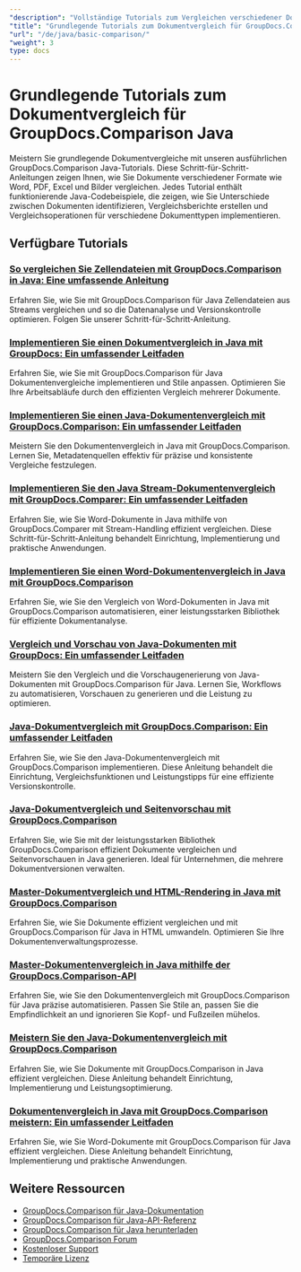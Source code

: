 ```yaml
---
"description": "Vollständige Tutorials zum Vergleichen verschiedener Dokumenttypen wie Word, PDF, Excel, Bilder und mehr mit GroupDocs.Comparison für Java."
"title": "Grundlegende Tutorials zum Dokumentvergleich für GroupDocs.Comparison Java"
"url": "/de/java/basic-comparison/"
"weight": 3
type: docs
---
```

# Grundlegende Tutorials zum Dokumentvergleich für GroupDocs.Comparison Java

Meistern Sie grundlegende Dokumentvergleiche mit unseren ausführlichen GroupDocs.Comparison Java-Tutorials. Diese Schritt-für-Schritt-Anleitungen zeigen Ihnen, wie Sie Dokumente verschiedener Formate wie Word, PDF, Excel und Bilder vergleichen. Jedes Tutorial enthält funktionierende Java-Codebeispiele, die zeigen, wie Sie Unterschiede zwischen Dokumenten identifizieren, Vergleichsberichte erstellen und Vergleichsoperationen für verschiedene Dokumenttypen implementieren.

## Verfügbare Tutorials

### [So vergleichen Sie Zellendateien mit GroupDocs.Comparison in Java: Eine umfassende Anleitung](./compare-cell-files-groupdocs-java-streams/)
Erfahren Sie, wie Sie mit GroupDocs.Comparison für Java Zellendateien aus Streams vergleichen und so die Datenanalyse und Versionskontrolle optimieren. Folgen Sie unserer Schritt-für-Schritt-Anleitung.

### [Implementieren Sie einen Dokumentvergleich in Java mit GroupDocs: Ein umfassender Leitfaden](./java-document-comparison-groupdocs-tutorial/)
Erfahren Sie, wie Sie mit GroupDocs.Comparison für Java Dokumentenvergleiche implementieren und Stile anpassen. Optimieren Sie Ihre Arbeitsabläufe durch den effizienten Vergleich mehrerer Dokumente.

### [Implementieren Sie einen Java-Dokumentenvergleich mit GroupDocs.Comparison: Ein umfassender Leitfaden](./java-document-comparison-groupdocs-metadata-source/)
Meistern Sie den Dokumentenvergleich in Java mit GroupDocs.Comparison. Lernen Sie, Metadatenquellen effektiv für präzise und konsistente Vergleiche festzulegen.

### [Implementieren Sie den Java Stream-Dokumentenvergleich mit GroupDocs.Comparer: Ein umfassender Leitfaden](./java-stream-document-comparison-groupdocs/)
Erfahren Sie, wie Sie Word-Dokumente in Java mithilfe von GroupDocs.Comparer mit Stream-Handling effizient vergleichen. Diese Schritt-für-Schritt-Anleitung behandelt Einrichtung, Implementierung und praktische Anwendungen.

### [Implementieren Sie einen Word-Dokumentenvergleich in Java mit GroupDocs.Comparison](./word-document-comparison-groupdocs-java/)
Erfahren Sie, wie Sie den Vergleich von Word-Dokumenten in Java mit GroupDocs.Comparison automatisieren, einer leistungsstarken Bibliothek für effiziente Dokumentanalyse.

### [Vergleich und Vorschau von Java-Dokumenten mit GroupDocs: Ein umfassender Leitfaden](./master-java-document-comparison-preview-groupdocs/)
Meistern Sie den Vergleich und die Vorschaugenerierung von Java-Dokumenten mit GroupDocs.Comparison für Java. Lernen Sie, Workflows zu automatisieren, Vorschauen zu generieren und die Leistung zu optimieren.

### [Java-Dokumentvergleich mit GroupDocs.Comparison: Ein umfassender Leitfaden](./java-document-comparison-groupdocs-comparison/)
Erfahren Sie, wie Sie den Java-Dokumentenvergleich mit GroupDocs.Comparison implementieren. Diese Anleitung behandelt die Einrichtung, Vergleichsfunktionen und Leistungstipps für eine effiziente Versionskontrolle.

### [Java-Dokumentvergleich und Seitenvorschau mit GroupDocs.Comparison](./java-groupdocs-comparison-document-management/)
Erfahren Sie, wie Sie mit der leistungsstarken Bibliothek GroupDocs.Comparison effizient Dokumente vergleichen und Seitenvorschauen in Java generieren. Ideal für Unternehmen, die mehrere Dokumentversionen verwalten.

### [Master-Dokumentvergleich und HTML-Rendering in Java mit GroupDocs.Comparison](./master-groupdocs-comparison-java-document-html-rendering/)
Erfahren Sie, wie Sie Dokumente effizient vergleichen und mit GroupDocs.Comparison für Java in HTML umwandeln. Optimieren Sie Ihre Dokumentenverwaltungsprozesse.

### [Master-Dokumentenvergleich in Java mithilfe der GroupDocs.Comparison-API](./mastering-document-comparison-java-groupdocs/)
Erfahren Sie, wie Sie den Dokumentenvergleich mit GroupDocs.Comparison für Java präzise automatisieren. Passen Sie Stile an, passen Sie die Empfindlichkeit an und ignorieren Sie Kopf- und Fußzeilen mühelos.

### [Meistern Sie den Java-Dokumentenvergleich mit GroupDocs.Comparison](./java-groupdocs-comparison-document-management-guide/)
Erfahren Sie, wie Sie Dokumente mit GroupDocs.Comparison in Java effizient vergleichen. Diese Anleitung behandelt Einrichtung, Implementierung und Leistungsoptimierung.

### [Dokumentenvergleich in Java mit GroupDocs.Comparison meistern: Ein umfassender Leitfaden](./document-comparison-groupdocs-java/)
Erfahren Sie, wie Sie Word-Dokumente mit GroupDocs.Comparison für Java effizient vergleichen. Diese Anleitung behandelt Einrichtung, Implementierung und praktische Anwendungen.

## Weitere Ressourcen

- [GroupDocs.Comparison für Java-Dokumentation](https://docs.groupdocs.com/comparison/java/)
- [GroupDocs.Comparison für Java-API-Referenz](https://reference.groupdocs.com/comparison/java/)
- [GroupDocs.Comparison für Java herunterladen](https://releases.groupdocs.com/comparison/java/)
- [GroupDocs.Comparison Forum](https://forum.groupdocs.com/c/comparison)
- [Kostenloser Support](https://forum.groupdocs.com/)
- [Temporäre Lizenz](https://purchase.groupdocs.com/temporary-license/)